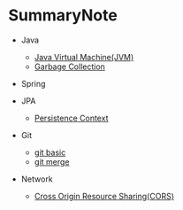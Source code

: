 # SummaryNote

- Java
  - [Java Virtual Machine(JVM)](java/JVM.md)
  - [Garbage Collection](java/GC.md)

- Spring
- JPA
  - [Persistence Context](JPA/Persistence.md)

- Git
  - [git basic](Git/git_basic.md)
  - [git merge](Git/merge_method.md)

- Network
  - [Cross Origin Resource Sharing(CORS)](Network/CORS.md)
  